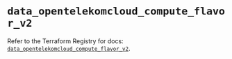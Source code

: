 # `data_opentelekomcloud_compute_flavor_v2`

Refer to the Terraform Registry for docs: [`data_opentelekomcloud_compute_flavor_v2`](https://registry.terraform.io/providers/opentelekomcloud/opentelekomcloud/1.36.4/docs/data-sources/compute_flavor_v2).
